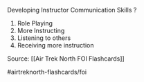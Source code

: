 Developing Instructor Communication Skills
?
1. Role Playing
2. More Instructing
3. Listening to others
4. Receiving more instruction
<!--SR:!2022-09-30,1,230-->

Source: [[Air Trek North FOI Flashcards]]

#airtreknorth-flashcards/foi